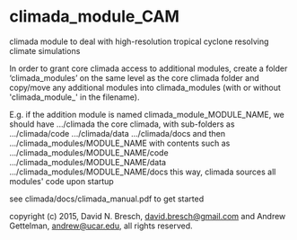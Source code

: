 # climada_module_CAM

climada module to deal with high-resolution tropical cyclone resolving climate simulations

In order to grant core climada access to additional modules, create a folder ‘climada_modules’ on the same level as the core climada folder and copy/move any additional modules into climada_modules (with or without 'climada_module_' in the filename). 

E.g. if the addition module is named climada_module_MODULE_NAME, we should have
.../climada the core climada, with sub-folders as
.../climada/code
.../climada/data
.../climada/docs
and then
.../climada_modules/MODULE_NAME with contents such as 
.../climada_modules/MODULE_NAME/code
.../climada_modules/MODULE_NAME/data
.../climada_modules/MODULE_NAME/docs
this way, climada sources all modules' code upon startup

see climada/docs/climada_manual.pdf to get started

copyright (c) 2015, David N. Bresch, david.bresch@gmail.com and Andrew Gettelman, andrew@ucar.edu, all rights reserved.
